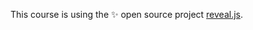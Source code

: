 
This course is using the :sparkles: open source project [reveal.js](https://github.com/hakimel/reveal.js/).
